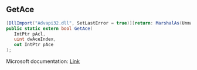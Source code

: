 ## GetAce

```csharp
[DllImport("Advapi32.dll", SetLastError = true)][return: MarshalAs(UnmanagedType.Bool)]
public static extern bool GetAce(
   IntPtr pAcl,
   uint dwAceIndex,
   out IntPtr pAce
);
```

Microsoft documentation: [Link](https://docs.microsoft.com/en-us/windows/win32/api/securitybaseapi/nf-securitybaseapi-getace)
